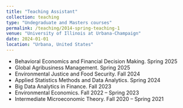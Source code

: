```yaml
---
title: "Teaching Assistant"
collection: teaching
type: "Undegraduate and Masters courses"
permalink: /teaching/2014-spring-teaching-1
venue: "University of Illinois at Urbana-Champaign"
date: 2024-01-01
location: "Urbana, United States"
---
```


- Behavioral Economics and Financial Decision Making. Spring 2025
- Global Agribusiness Management. Spring 2025
- Environmental Justice and Food Security. Fall 2024
- Applied Statistics Methods and Data Analytics. Spring 2024
- Big Data Analytics in Finance. Fall 2023
- Environmental Economics. Fall 2022 – Spring 2023
- Intermediate Microeconomic Theory. Fall 2020 – Spring 2021
